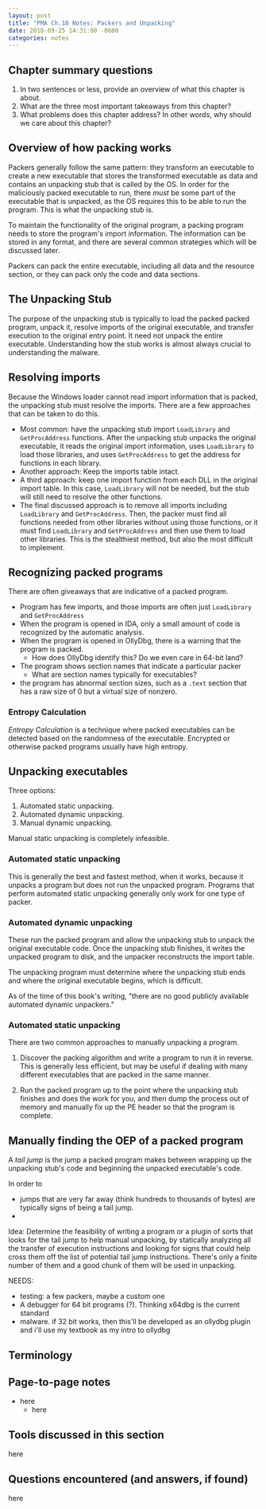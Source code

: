 ```yaml
---
layout: post
title: "PMA Ch.18 Notes: Packers and Unpacking"
date: 2018-09-25 14:31:00 -0600
categories: notes
---
```



## Chapter summary questions
1. In two sentences or less, provide an overview of what this chapter is about.
2. What are the three most important takeaways from this chapter?
3. What problems does this chapter address? In other words, why should we care about this chapter?

## Overview of how packing works
Packers generally follow the same pattern: they transform an executable to create a new executable that stores the transformed executable as data and contains an unpacking stub that is called by the OS. In order for the maliciously packed executable to run, there *must* be some part of the executable that is unpacked, as the OS requires this to be able to run the program. This is what the unpacking stub is. 

To maintain the functionality of the original program, a packing program needs to store the program's import information. The information can be stored in any format, and there are several common strategies which will be discussed later. 

Packers can pack the entire executable, including all data and the resource section, or they can pack only the code and data sections. 

## The Unpacking Stub
The purpose of the unpacking stub is typically to load the packed packed program, unpack it, resolve imports of the original executable, and transfer execution to the original entry point. It need not unpack the entire executable. Understanding how the stub works is almost always crucial to understanding the malware. 

## Resolving imports
Because the Windows loader cannot read import information that is packed, the unpacking stub must resolve the imports. There are a few approaches that can be taken to do this.
* Most common: have the unpacking stub import ``LoadLibrary`` and ``GetProcAddress`` functions. After the unpacking stub unpacks the original executable, it reads the original import information, uses ``LoadLibrary`` to load those libraries, and uses ``GetProcAddress`` to get the address for functions in each library. 
* Another approach: Keep the imports table intact.
* A third approach: keep one import function from each DLL in the original import table. In this case, ``LoadLibrary`` will not be needed, but the stub will still need to resolve the other functions. 
* The final discussed approach is to remove all imports including ``LoadLibrary`` and ``GetProcAddress``. Then, the packer must find all functions needed from other libraries without using those functions, or it must find ``LoadLibrary`` and ``GetProcAddress`` and then use them to load other libraries. This is the stealthiest method, but also the most difficult to implement. 



## Recognizing packed programs
There are often giveaways that are indicative of a packed program.
* Program has few imports, and those imports are often just ``LoadLibrary`` and ``GetProcAddress``
* When the program is opened in IDA, only a small amount of code is recognized by the automatic analysis.
* When the program is opened in OllyDbg, there is a warning that the program is packed.
  * How does OllyDbg identify this? Do we even care in 64-bit land?
* The program shows section names that indicate a particular packer
  * What are section names typically for executables?
* the program has abnormal section sizes, such as a ``.text`` section that has a raw size of 0 but a virtual size of nonzero. 

### Entropy Calculation
*Entropy Calculation* is a technique where packed executables can be detected based on the randomness of the executable. Encrypted or otherwise packed programs usually have high entropy. 


## Unpacking executables
Three options:
1. Automated static unpacking.
2. Automated dynamic unpacking.
3. Manual dynamic unpacking.

Manual static unpacking is completely infeasible. 


### Automated static unpacking
This is generally the best and fastest method, when it works, because it unpacks a program but does not run the unpacked program. Programs that perform automated static unpacking generally only work for one type of packer. 

### Automated dynamic unpacking
These run the packed program and allow the unpacking stub to unpack the original executable code. Once the unpacking stub finishes, it writes the unpacked program to disk, and the unpacker reconstructs the import table. 

The unpacking program must determine where the unpacking stub ends and where the original executable begins, which is difficult. 

As of the time of this book's writing, "there are no good publicly available automated dynamic unpackers." 

### Automated static unpacking
There are two common approaches to manually unpacking a program.

1. Discover the packing algorithm and write a program to run it in reverse. This is generally less efficient, but may be useful if dealing with many different executables that are packed in the same manner.

2. Run the packed program up to the point where the unpacking stub finishes and does the work for you, and then dump the process out of memory and manually fix up the PE header so that the program is complete. 


## Manually finding the OEP of a packed program

A *tail jump* is the jump a packed program makes between wrapping up the unpacking stub's code and beginning the unpacked executable's code.

In order to

* jumps that are very far away (think hundreds to thousands of bytes) are typically signs of being a tail jump.
* 

Idea: Determine the feasibility of writing a program or a plugin of sorts that looks for the tail jump to help manual unpacking, by statically analyzing all the transfer of execution instructions and looking for signs that could help cross them off the list of potential tail jump instructions. There's only a finite number of them and a good chunk of them will be used in unpacking. 


NEEDS:
  * testing: a few packers, maybe a custom one
  * A debugger for 64 bit programs (?). Thinking x64dbg is the current standard
  * malware. if 32 bit works, then this'll be developed as an ollydbg plugin and i'll use my textbook as my
  intro to ollydbg 


## Terminology


## Page-to-page notes
* here
  * here

## Tools discussed in this section
here

## Questions encountered (and answers, if found)
here





